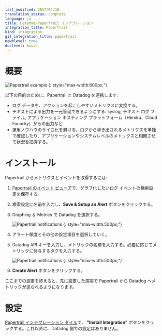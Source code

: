 ```yaml
---
last_modified: 2017/04/10
translation_status: complete
language: ja
title: Datadog-PaperTrail インテグレーション
integration_title: PaperTrail
kind: integration
git_integration_title: papertrail
newhlevel: true
doclevel: basic
---
```


<!-- # Overview

![Papertrail example](/static/images/papertrailexample.png)
{: style="max-width:600px;"}

Use Papertrail and Datadog to:

  * Turn freeform log data into actionable metrics
  * Centralize all text output: syslog, text log files, app hosting platforms (Heroku, Cloud Foundry)
  * Avoid silo-ed operational knowledge. See and correlate log-derived metrics alongside app- and system-level metrics. -->

# 概要

![Papertrail example](/static/images/papertrailexample.png)
{: style="max-width:600px;"}

以下の目的のために、Papertrail と Datadog を連携します:

* ログ データを、アクションを起こしやすいメトリクスに変換する。
* テキストによる出力を一元管理できるようにする: syslog, テキスト ログ ファイル, アプリケーション ホスティング プラットフォーム（Heroku、Cloud Foundry）からの出力など
* 運用ノウハウのサイロ化を避ける。ログから導き出されるメトリクスを単独で確認したり、アプリケーションやシステムレベルのメトリクスと相関させて状況を把握する。


<!-- # Installation

To capture metrics and events from Papertrail:

1.  In Papertrail's [event viewer](https://papertrailapp.com/events), save a search for the log event(s) which should be graphed.
1.  Enter the name for the search and click the **Save & Setup an Alert** button.
1.  Choose Datadog under Graphing & Metrics.

    ![Papertrail notifications](/static/images/papertrailnotify.png)
    {: style="max-width:500px;"}

1.  Choose your alert frequency and other details.
1.  Provide your Datadog API key, enter what you want to name your metric, and optionally enter some tags to associate with the metric.

    ![Papertrail notifications](/static/images/papertraildetails.png)
    {: style="max-width:500px;"}

1.  Click the **Create Alert** button.

Papertrail will update Datadog at your chosen interval. -->

# インストール

Papertrail からメトリクスとイベントを取得するには:

1. [Papertrail のイベント ビューア][1]で、グラフ化したいログ イベントの検索設定を保存する。
2. 検索設定に名前を入力し、**Save & Setup an Alert** ボタンをクリックする。
3. Graphing ＆ Metrics で Datadog を選択する。

    ![Papertrail notifications](/static/images/papertrailnotify.png)
    {: style="max-width:500px;"}

4. アラート頻度とその他の設定項目を選択していく。
5. Datadog API キーを入力し、メトリックの名前を入力する。必要に応じてメトリックに付与するタグを入力する。

    ![Papertrail notifications](/static/images/papertraildetails.png)
    {: style="max-width:500px;"}

6. **Create Alert** ボタンをクリックする。

ここまでの設定を終えると、先に設定した周期で Papertrail から Datadog へメトリックが送られるようになります。


<!-- # Configuration

No configuration steps are required for this integration.
 -->

# 設定

[Papertrail インテグレーション タイル][2]で、 **"Install Integration"** ボタンをクリックする。これ以外に、Datadog 側での設定はありません。


[1]: https://papertrailapp.com/events
[2]: https://app.datadoghq.com/account/settings#integrations

